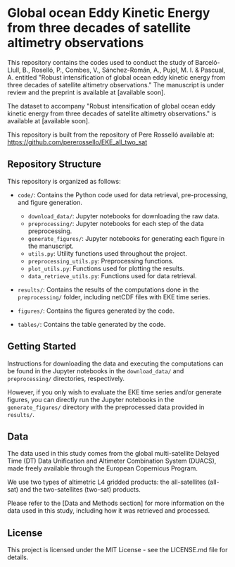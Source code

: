 # Global ocean Eddy Kinetic Energy from three decades of satellite altimetry observations

This repository contains the codes used to conduct the study of Barceló-Llull, B., Roselló, P., Combes, V., Sánchez-Román, A., Pujol, M. I.  &amp; Pascual, A. entitled "Robust intensification of global ocean eddy kinetic energy from three decades of satellite altimetry observations." The manuscript is under review and the preprint is available at [available soon].

The dataset to accompany "Robust intensification of global ocean eddy kinetic energy from three decades of satellite altimetry observations." is available at [available soon].

This repository is built from the repository of Pere Rosselló available at: https://github.com/pererossello/EKE_all_two_sat

## Repository Structure
This repository is organized as follows:

- `code/`: Contains the Python code used for data retrieval, pre-processing, and figure generation.
    - `download_data/`: Jupyter notebooks for downloading the raw data.
    - `preprocessing/`: Jupyter notebooks for each step of the data preprocessing.
    - `generate_figures/`: Jupyter notebooks for generating each figure in the manuscript.  
    - `utils.py`: Utility functions used throughout the project.
    - `preprocessing_utils.py`: Preprocessing functions.
    - `plot_utils.py`: Functions used for plotting the results.
    - `data_retrieve_utils.py`: Functions used for data retrieval.
      

    
- `results/`: Contains the results of the computations done in the `preprocessing/` folder, including netCDF files with EKE time series.
- `figures/`: Contains the figures generated by the code.
- `tables/`: Contains the table generated by the code.

## Getting Started
Instructions for downloading the data and executing the computations can be found in the Jupyter notebooks in the `download_data/` and `preprocessing/` directories, respectively. 

However, if you only wish to evaluate the EKE time series and/or generate figures, you can directly run the Jupyter notebooks in the `generate_figures/` directory with the preprocessed data provided in `results/`.

## Data
The data used in this study comes from the global multi-satellite Delayed Time (DT) Data Unification and Altimeter Combination System (DUACS), made freely available through the European Copernicus Program.

We use two types of altimetric L4 gridded products: the all-satellites (all-sat) and the two-satellites (two-sat) products.

Please refer to the [Data and Methods section] for more information on the data used in this study, including how it was retrieved and processed.

## License
This project is licensed under the MIT License - see the LICENSE.md file for details.
